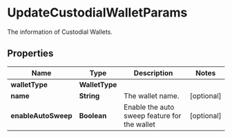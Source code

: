 

# UpdateCustodialWalletParams

The information of Custodial Wallets.

## Properties

| Name | Type | Description | Notes |
|------------ | ------------- | ------------- | -------------|
|**walletType** | **WalletType** |  |  |
|**name** | **String** | The wallet name. |  [optional] |
|**enableAutoSweep** | **Boolean** | Enable the auto sweep feature for the wallet |  [optional] |



